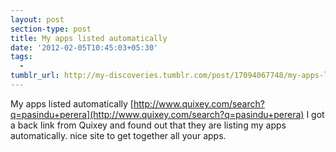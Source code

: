 ```yaml
---
layout: post
section-type: post
title: My apps listed automatically
date: '2012-02-05T10:45:03+05:30'
tags: 
  - 
tumblr_url: http://my-discoveries.tumblr.com/post/17094067748/my-apps-listed-automatically
---
```

My apps listed automatically [http://www.quixey.com/search?q=pasindu+perera](http://www.quixey.com/search?q=pasindu+perera)
I got a back link from Quixey and found out that they are listing my apps automatically. nice site to get together all your apps.
